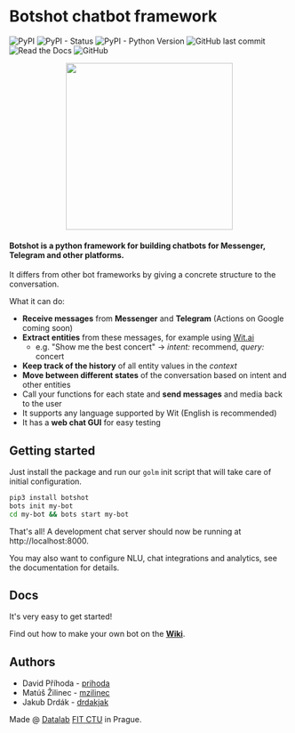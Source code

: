 # Botshot chatbot framework

![PyPI](https://img.shields.io/pypi/v/botshot.svg)
![PyPI - Status](https://img.shields.io/pypi/status/botshot.svg)
![PyPI - Python Version](https://img.shields.io/pypi/pyversions/botshot.svg)
![GitHub last commit](https://img.shields.io/github/last-commit/the-bots/botshot.svg)
![Read the Docs](https://img.shields.io/readthedocs/botshot.svg)
![GitHub](https://img.shields.io/github/license/the-bots/botshot.svg)

<!-- ![PyPI - Django Version](https://img.shields.io/pypi/djversions/botshot.svg) -->

<p align="center">
<img src="https://www.praguevisitor.eu/wp-content/uploads/2018/03/Golem.jpg" width="300"/>
</p>

#### Botshot is a python framework for building chatbots for Messenger, Telegram and other platforms.

It differs from other bot frameworks by giving a concrete structure to the conversation.

What it can do:
- __Receive messages__ from __Messenger__ and __Telegram__ (Actions on Google coming soon)
- __Extract entities__ from these messages, for example using [Wit.ai](http://wit.ai)
  - e.g. "Show me the best concert" -> *intent:* recommend, *query:* concert
- __Keep track of the history__ of all entity values in the *context*
- __Move between different states__ of the conversation based on intent and other entities
- Call your functions for each state and __send messages__ and media back to the user
- It supports any language supported by Wit (English is recommended)
- It has a __web chat GUI__ for easy testing

## Getting started

Just install the package and run our `golm` init script that will take care of initial configuration.
```bash
pip3 install botshot
bots init my-bot
cd my-bot && bots start my-bot
```

That's all! A development chat server should now be running at http://localhost:8000.


You may also want to configure NLU, chat integrations and analytics, see the documentation for details.

## Docs

It's very easy to get started!

Find out how to make your own bot on the **[Wiki](https://github.com/the-bots/botshot/wiki)**.


## Authors
- David Příhoda - [prihoda](https://github.com/prihoda)
- Matúš Žilinec - [mzilinec](https://github.com/mzilinec)
- Jakub Drdák   - [drdakjak](https://github.com/drdakjak)


Made @ [Datalab](https://datalab.fit.cvut.cz) [FIT CTU](https://fit.cvut.cz/en) in Prague.
